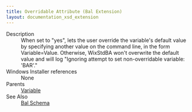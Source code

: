 ```yaml
---
title: Overridable Attribute (Bal Extension)
layout: documentation_xsd_extension
---
```

<dl>
  <dt>Description</dt>
  <dd>                 When set to "yes", lets the user override the variable's default value by specifying another value on the command line,                 in the form Variable=Value. Otherwise, WixStdBA won't overwrite the default value and will log                  "Ignoring attempt to set non-overridable variable: 'BAR'."             </dd>
  <dt>Windows Installer references</dt>
  <dd>None</dd>
  <dt>Parents</dt>
  <dd>
    <a href="../variable/">Variable</a>
  </dd>
  <dt>See Also</dt>
  <dd>
    <a href="../bal">Bal Schema</a>
  </dd>
</dl>
